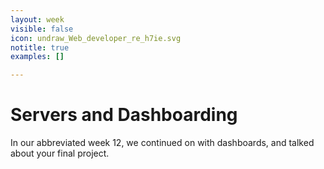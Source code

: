 ```yaml
---
layout: week
visible: false
icon: undraw_Web_developer_re_h7ie.svg
notitle: true
examples: []

---
```


# Servers and Dashboarding

In our abbreviated week 12, we continued on with dashboards, and talked about your final project.
